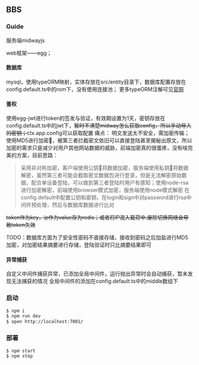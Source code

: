 ## BBS

### Guide
服务端midwayjs

web框架——egg；
#### 数据库
mysql，使用typeORM映射，实体存放在src/entity目录下，数据库配置存放在config.default.ts中的rom下，没有使用连接池；
更多typeORM注解可见[官网](https://typeorm.biunav.com/zh)
#### 鉴权
使用egg-jwt进行token的签发与验证，有效期设置为1天，密钥存放在config.default.ts中的jwt下，~~暂时不清楚midway怎么获取config，所以手动导入的密钥；~~ctx.app.config可以获取配置
痛点：
明文发送太不安全，需加密传输；使用MD5进行加密🔐，被第三者拦截密文依旧可以直接登陆甚至揭秘出原文，所以加密的需求只是减少对用户其他网站数据的威胁，前端加密真的很蛋疼，没有啥完美的方案，目前思路：
> 采用非对称加密，客户端使用公钥🔑将数据加密，服务端使用私钥🔑将数据解密，虽然第三者可能会截取密文数据包进行登录，但是无法解密原始数据，配合单设备登陆，可以做到第三者登陆时用户有感知；使用node-rsa进行加密解密，前端使用browser模式加密，服务端使用node模式解密
在config.default中配置公钥和密钥，在login和sign中对password进行rsa中间件预处理，然后与数据库数据进行比对

~~token作为key，ip作为value存为redis；或者将IP混入载荷中.废除切换网络会导致token失效~~

TODO：数据库方面为了安全性密码不直接存储，接收到密码之后加盐进行MD5加密，对加密结果摘要进行存储，登陆验证时只比摘要结果即可
#### 异常捕获
自定义中间件捕获异常，已添加全局中间件，运行抛出异常时会自动捕获，暂未发现无法捕获的情况
全局中间件的添加在config.default.ts中的middle数组下

### 启动

```bash
$ npm i
$ npm run dev
$ open http://localhost:7001/
```

### 部署

```bash
$ npm start
$ npm stop
```

